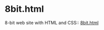 # 8bit.html
8-bit web site with HTML and CSS:: <a href="https://mraltun.github.io/8bit_website/8bit.html">8bit.html</a>
